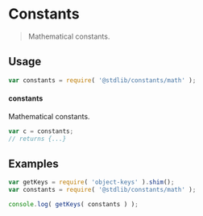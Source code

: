 <!--

@license Apache-2.0

Copyright (c) 2018 The Stdlib Authors.

Licensed under the Apache License, Version 2.0 (the "License");
you may not use this file except in compliance with the License.
You may obtain a copy of the License at

   http://www.apache.org/licenses/LICENSE-2.0

Unless required by applicable law or agreed to in writing, software
distributed under the License is distributed on an "AS IS" BASIS,
WITHOUT WARRANTIES OR CONDITIONS OF ANY KIND, either express or implied.
See the License for the specific language governing permissions and
limitations under the License.

-->

# Constants

> Mathematical constants.

<section class="usage">

## Usage

```javascript
var constants = require( '@stdlib/constants/math' );
```

#### constants

Mathematical constants.

```javascript
var c = constants;
// returns {...}
```

</section>

<!-- /.usage -->

<section class="examples">

## Examples

<!-- TODO: better examples -->

<!-- eslint no-undef: "error" -->

```javascript
var getKeys = require( 'object-keys' ).shim();
var constants = require( '@stdlib/constants/math' );

console.log( getKeys( constants ) );
```

</section>

<!-- /.examples -->

<section class="links">

</section>

<!-- /.links -->
